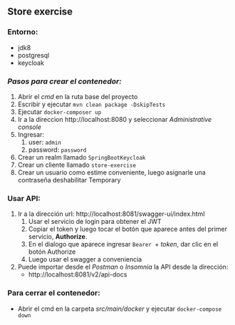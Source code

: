 ## Store exercise

### Entorno:
- jdk8
- postgresql
- keycloak


### *Pasos para crear el contenedor:*
1. Abrir el *cmd* en la ruta base del proyecto
2. Escribir y ejecutar `mvn clean package -DskipTests`
3. Ejecutar `docker-composer up`
4. Ir a la direccion http://localhost:8080 y seleccionar *Administrative console*
5. Ingresar:
   1. user: `admin`
   2. password: `password`
6. Crear un realm llamado `SpringBootKeycloak`
7. Crear un cliente llamado `store-exercise`
8. Crear un usuario como estime conveniente, luego asignarle una contraseña deshabilitar Temporary

### Usar API:
1. Ir a la dirección url: http://localhost:8081/swagger-ui/index.html
   1. Usar el servicio de login para obtener el JWT
   2. Copiar el token y luego tocar el botón que aparece antes del primer servicio, **Authorize**.
   3. En el dialogo que aparece ingresar `Bearer `+ *token*, dar clic en el botón Authorize
   4. Luego usar el swagger a conveniencia
2. Puede importar desde el *Postman* o *Insomnia* la API desde la dirección:
   - http://localhost:8081/v2/api-docs

### Para cerrar el contenedor:
- Abrir el cmd en la carpeta *src/main/docker* y ejecutar `docker-compose down`





